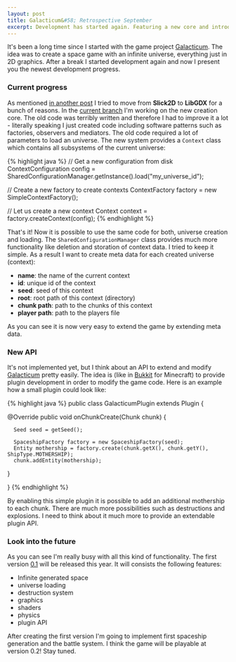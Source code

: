 ```yaml
---
layout: post
title: Galacticum&#58; Retrospective September
excerpt: Development has started again. Featuring a new core and introducing a brand new API for java developers.
---
```

It's been a long time since I started with the game project [Galacticum](http://galacticum.my-reality.de). The idea was to create a space game with an infinite universe, everything just in 2D graphics. After a break I started development again and now I present you the newest development progress.

### Current progress

As mentioned [in another post](/2013/09/16/galacticum-and-libgdx.html) I tried to move from **Slick2D** to **LibGDX** for a bunch of reasons. In the [current branch](https://github.com/MyRealityCoding/galacticum/tree/0.1) I'm working on the new creation core. The old code was terribly written and therefore I had to improve it a lot - literally speaking I just created code including software patterns such as factories, observers and mediators. The old code required a lot of parameters to load an universe. The new system provides a ```Context``` class which contains all subsystems of the current universe:

{% highlight java %}
// Get a new configuration from disk
ContextConfiguration config = SharedConfigurationManager.getInstance().load("my_universe_id");

// Create a new factory to create contexts
ContextFactory factory = new SimpleContextFactory();

// Let us create a new context
Context context = factory.createContext(config);
{% endhighlight %}

That's it! Now it is possible to use the same code for both, universe creation and loading. The ```SharedConfigurationManager``` class provides much more functionality like deletion and storation of context data. I tried to keep it simple. As a result I want to create meta data for each created universe (context):

* **name**: the name of the current context
* **id**: unique id of the context
* **seed**: seed of this context
* **root**: root path of this context (directory)
* **chunk path**: path to the chunks of this context
* **player path**: path to the players file

As you can see it is now very easy to extend the game by extending meta data.

### New API

It's not implemented yet, but I think about an API to extend and modify [Galacticum](http://galacticum.my-reality.de) pretty easily. The idea is (like in [Bukkit](http://bukkit.org) for Minecraft) to provide plugin development in order to modify the game code. Here is an example how a small plugin could look like:

{% highlight java %}
public class GalacticumPlugin extends Plugin {

   @Override
   public void onChunkCreate(Chunk chunk) {
   
      Seed seed = getSeed();
      
      SpaceshipFactory factory = new SpaceshipFactory(seed);
      Entity mothership = factory.create(chunk.getX(), chunk.getY(), ShipType.MOTHERSHIP);
      chunk.addEntity(mothership);
   }
   
}
{% endhighlight %}

By enabling this simple plugin it is possible to add an additional mothership to each chunk. There are much more possibilities such as destructions and explosions. I need to think about it much more to provide an extendable plugin API.

### Look into the future

As you can see I'm really busy with all this kind of functionality. The first version [0.1](https://github.com/MyRealityCoding/galacticum/issues?milestone=1) will be released this year. It will consists the following features:

* Infinite generated space
* universe loading
* destruction system
* graphics
* shaders
* physics
* plugin API

After creating the first version I'm going to implement first spaceship generation and the battle system. I think the game will be playable at version 0.2! Stay tuned.


